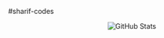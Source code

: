 #sharif-codes
<p align="center">
  <img src="https://github-readme-stats.vercel.app/api/top-langs/?username=sharif-codes&layout=compact&theme=radical" alt="GitHub Stats">
</p>
